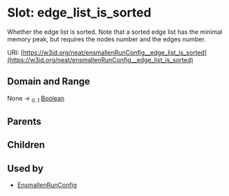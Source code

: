 
# Slot: edge_list_is_sorted


Whether the edge list is sorted. Note that a sorted edge list has the minimal memory peak, but requires the nodes number and the edges number.

URI: [https://w3id.org/neat/ensmallenRunConfig__edge_list_is_sorted](https://w3id.org/neat/ensmallenRunConfig__edge_list_is_sorted)


## Domain and Range

None &#8594;  <sub>0..1</sub> [Boolean](types/Boolean.md)

## Parents


## Children


## Used by

 * [EnsmallenRunConfig](EnsmallenRunConfig.md)
